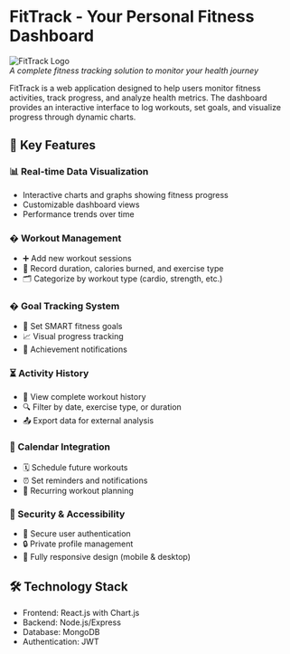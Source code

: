 # FitTrack - Your Personal Fitness Dashboard

![FitTrack Logo](/favicon.png)  
*A complete fitness tracking solution to monitor your health journey*

FitTrack is a web application designed to help users monitor fitness activities, track progress, and analyze health metrics. The dashboard provides an interactive interface to log workouts, set goals, and visualize progress through dynamic charts.

## 🚀 Key Features

### 📊 Real-time Data Visualization
- Interactive charts and graphs showing fitness progress
- Customizable dashboard views
- Performance trends over time

### � Workout Management
- ➕ Add new workout sessions
- 📝 Record duration, calories burned, and exercise type
- 🗂️ Categorize by workout type (cardio, strength, etc.)

### � Goal Tracking System
- 🎯 Set SMART fitness goals
- 📈 Visual progress tracking
- 🔔 Achievement notifications

### ⏳ Activity History
- 📑 View complete workout history
- 🔍 Filter by date, exercise type, or duration
- 📤 Export data for external analysis

### 📅 Calendar Integration
- 🗓️ Schedule future workouts
- ⏰ Set reminders and notifications
- 🔄 Recurring workout planning

### 🔐 Security & Accessibility
- 👤 Secure user authentication
- 🔒 Private profile management
- 📱 Fully responsive design (mobile & desktop)

## 🛠️ Technology Stack
- Frontend: React.js with Chart.js
- Backend: Node.js/Express
- Database: MongoDB
- Authentication: JWT
